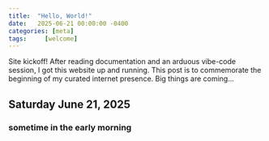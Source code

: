```yaml
---
title:  "Hello, World!"
date:   2025-06-21 00:00:00 -0400
categories: [meta]
tags:     [welcome]
---
```



Site kickoff! After reading documentation and an arduous vibe-code session, I got this website up and running. This post is to commemorate the beginning of my curated internet presence. Big things are coming...

## Saturday June 21, 2025
### sometime in the early morning
